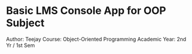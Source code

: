# Basic LMS Console App for OOP Subject
Author: Teejay
Course: Object-Oriented Programming
Academic Year: 2nd Yr / 1st Sem